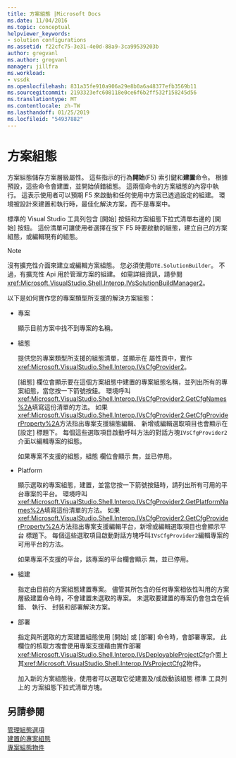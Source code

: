 ```yaml
---
title: 方案組態 |Microsoft Docs
ms.date: 11/04/2016
ms.topic: conceptual
helpviewer_keywords:
- solution configurations
ms.assetid: f22cfc75-3e31-4e0d-88a9-3ca99539203b
author: gregvanl
ms.author: gregvanl
manager: jillfra
ms.workload:
- vssdk
ms.openlocfilehash: 831a35fe910a906a29e8b0a6a48377efb3569b11
ms.sourcegitcommit: 2193323efc608118e0ce6f6b2ff532f158245d56
ms.translationtype: MT
ms.contentlocale: zh-TW
ms.lasthandoff: 01/25/2019
ms.locfileid: "54937882"
---
```

# <a name="solution-configuration"></a>方案組態
方案組態儲存方案層級屬性。 這些指示的行為**開始**(F5) 索引鍵和**建置**命令。 根據預設，這些命令會建置，並開始偵錯組態。 這兩個命令的方案組態的內容中執行。 這表示使用者可以預期 F5 來啟動和任何使用中方案已透過設定的組建。 環境被設計來建置和執行時，最佳化解決方案，而不是專案中。  
  
 標準的 Visual Studio 工具列包含 [開始] 按鈕和方案組態下拉式清單右邊的 [開始] 按鈕。 這份清單可讓使用者選擇在按下 F5 時要啟動的組態，建立自己的方案組態，或編輯現有的組態。  
  
> [!NOTE]
>  沒有擴充性介面來建立或編輯方案組態。 您必須使用`DTE.SolutionBuilder`。 不過，有擴充性 Api 用於管理方案的組建。 如需詳細資訊，請參閱<xref:Microsoft.VisualStudio.Shell.Interop.IVsSolutionBuildManager2>。  
  
 以下是如何實作您的專案類型所支援的解決方案組態：  
  
- 專案  
  
   顯示目前方案中找不到專案的名稱。  
  
- 組態  
  
   提供您的專案類型所支援的組態清單，並顯示在 屬性頁中，實作<xref:Microsoft.VisualStudio.Shell.Interop.IVsCfgProvider2>。  
  
   [組態] 欄位會顯示要在這個方案組態中建置的專案組態名稱，並列出所有的專案組態，當您按一下箭號按鈕。 環境呼叫<xref:Microsoft.VisualStudio.Shell.Interop.IVsCfgProvider2.GetCfgNames%2A>填寫這份清單的方法。 如果<xref:Microsoft.VisualStudio.Shell.Interop.IVsCfgProvider2.GetCfgProviderProperty%2A>方法指出專案支援組態編輯、 新增或編輯選取項目也會顯示在 [設定] 標題下。 每個這些選取項目啟動呼叫方法的對話方塊`IVsCfgProvider2`介面以編輯專案的組態。  
  
   如果專案不支援的組態，組態 欄位會顯示 無，並已停用。  
  
- Platform  
  
   顯示選取的專案組態，建置，並當您按一下箭號按鈕時，請列出所有可用的平台專案的平台。 環境呼叫<xref:Microsoft.VisualStudio.Shell.Interop.IVsCfgProvider2.GetPlatformNames%2A>填寫這份清單的方法。 如果<xref:Microsoft.VisualStudio.Shell.Interop.IVsCfgProvider2.GetCfgProviderProperty%2A>方法指出專案支援編輯平台，新增或編輯選取項目也會顯示平台 標題下。 每個這些選取項目啟動對話方塊呼叫`IVsCfgProvider2`編輯專案的可用平台的方法。  
  
   如果專案不支援的平台，該專案的平台欄會顯示 無，並已停用。  
  
- 組建  
  
   指定由目前的方案組態建置專案。 儘管其所包含的任何專案相依性叫用的方案層級建置命令時，不會建置未選取的專案。 未選取要建置的專案仍會包含在偵錯、 執行、 封裝和部署解決方案。  
  
- 部署  
  
   指定與所選取的方案建置組態使用 [開始] 或 [部署] 命令時，會部署專案。 此欄位的核取方塊會使用專案支援藉由實作部署<xref:Microsoft.VisualStudio.Shell.Interop.IVsDeployableProjectCfg>介面上其<xref:Microsoft.VisualStudio.Shell.Interop.IVsProjectCfg2>物件。  
  
  加入新的方案組態後，使用者可以選取它從建置及/或啟動該組態 標準 工具列上的 方案組態下拉式清單方塊。  
  
## <a name="see-also"></a>另請參閱  
 [管理組態選項](../../extensibility/internals/managing-configuration-options.md)   
 [建置的專案組態](../../extensibility/internals/project-configuration-for-building.md)   
 [專案組態物件](../../extensibility/internals/project-configuration-object.md)